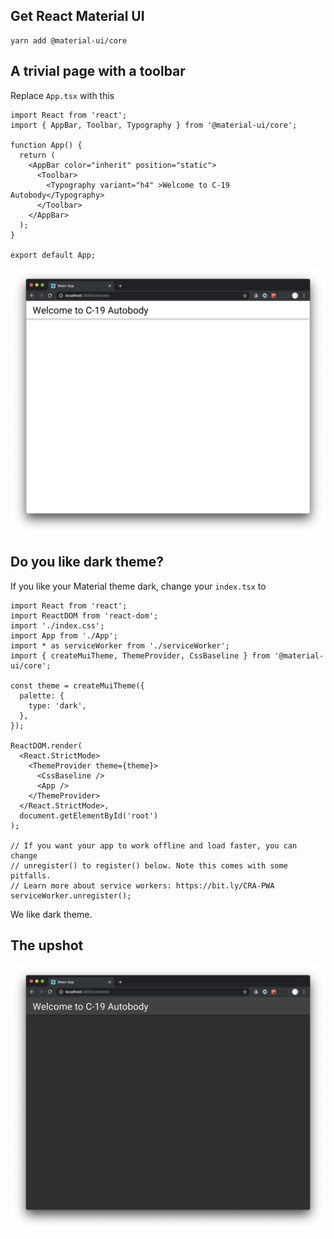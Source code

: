 ## Get React Material UI

```
yarn add @material-ui/core
```

## A trivial page with a toolbar

Replace `App.tsx` with this

```
import React from 'react';
import { AppBar, Toolbar, Typography } from '@material-ui/core';

function App() {
  return (
    <AppBar color="inherit" position="static">
      <Toolbar>
        <Typography variant="h4" >Welcome to C-19 Autobody</Typography>
      </Toolbar>
    </AppBar>
  );
}

export default App;
```

![Basic-react-material](./assets/screenshots/basic-react-material.png)

## Do you like dark theme?

If you like your Material theme dark, change your `index.tsx` to 

```
import React from 'react';
import ReactDOM from 'react-dom';
import './index.css';
import App from './App';
import * as serviceWorker from './serviceWorker';
import { createMuiTheme, ThemeProvider, CssBaseline } from '@material-ui/core';

const theme = createMuiTheme({
  palette: {
    type: 'dark',
  },
});

ReactDOM.render(
  <React.StrictMode>
    <ThemeProvider theme={theme}>
      <CssBaseline />
      <App />
    </ThemeProvider>
  </React.StrictMode>,
  document.getElementById('root')
);

// If you want your app to work offline and load faster, you can change
// unregister() to register() below. Note this comes with some pitfalls.
// Learn more about service workers: https://bit.ly/CRA-PWA
serviceWorker.unregister();
```

We like dark theme.

## The upshot

![Dark theme](./assets/screenshots/basic-react-material-dark.png)
